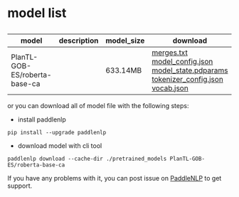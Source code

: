 #  model list

##  

| model  | description | model_size  | download         |
| --- | --- | --- | --- |
|PlanTL-GOB-ES/roberta-base-ca|  | 633.14MB | [merges.txt](https://bj.bcebos.com/paddlenlp/models/community/PlanTL-GOB-ES/roberta-base-ca/merges.txt)<br>[model_config.json](https://bj.bcebos.com/paddlenlp/models/community/PlanTL-GOB-ES/roberta-base-ca/model_config.json)<br>[model_state.pdparams](https://bj.bcebos.com/paddlenlp/models/community/PlanTL-GOB-ES/roberta-base-ca/model_state.pdparams)<br>[tokenizer_config.json](https://bj.bcebos.com/paddlenlp/models/community/PlanTL-GOB-ES/roberta-base-ca/tokenizer_config.json)<br>[vocab.json](https://bj.bcebos.com/paddlenlp/models/community/PlanTL-GOB-ES/roberta-base-ca/vocab.json) |

or you can download all of model file with the following steps:

* install paddlenlp

```shell
pip install --upgrade paddlenlp
```

* download model with cli tool

```shell
paddlenlp download --cache-dir ./pretrained_models PlanTL-GOB-ES/roberta-base-ca
```

If you have any problems with it, you can post issue on [PaddleNLP](https://github.com/PaddlePaddle/PaddleNLP) to get support.
